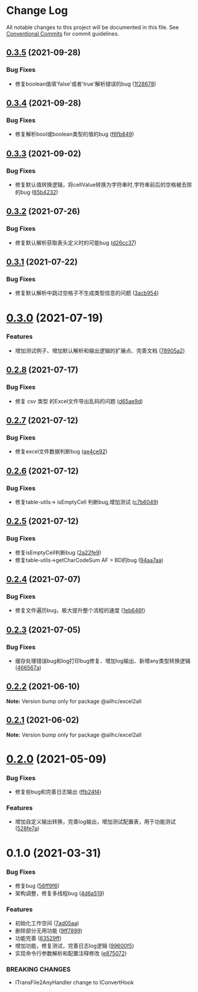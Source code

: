 # Change Log

All notable changes to this project will be documented in this file.
See [Conventional Commits](https://conventionalcommits.org) for commit guidelines.

## [0.3.5](https://github.com/AILHC/EasyGameFrameworkOpen/compare/@ailhc/excel2all@0.3.4...@ailhc/excel2all@0.3.5) (2021-09-28)


### Bug Fixes

* 修复boolean值填'false'或者'true'解析错误的bug ([1f28678](https://github.com/AILHC/EasyGameFrameworkOpen/commit/1f286787d9aa80a8b8cfab5f630c9ee6d52b437e))





## [0.3.4](https://github.com/AILHC/EasyGameFrameworkOpen/compare/@ailhc/excel2all@0.3.3...@ailhc/excel2all@0.3.4) (2021-09-28)


### Bug Fixes

* 修复解析bool或boolean类型的值的bug ([f6fb849](https://github.com/AILHC/EasyGameFrameworkOpen/commit/f6fb849c2376ea603735f9b1b4116801cf65c1df))





## [0.3.3](https://github.com/AILHC/EasyGameFrameworkOpen/compare/@ailhc/excel2all@0.3.2...@ailhc/excel2all@0.3.3) (2021-09-02)


### Bug Fixes

* 修复默认值转换逻辑，将cellValue转换为字符串时,字符串前后的空格被去除的bug ([65b4232](https://github.com/AILHC/EasyGameFrameworkOpen/commit/65b4232e324d7903fcb0197ba9582c0d92f27293))





## [0.3.2](https://github.com/AILHC/EasyGameFrameworkOpen/compare/@ailhc/excel2all@0.3.1...@ailhc/excel2all@0.3.2) (2021-07-26)


### Bug Fixes

* 修复默认解析获取表头定义时的可能bug ([d26cc37](https://github.com/AILHC/EasyGameFrameworkOpen/commit/d26cc376779df17fd31f99038fe74ccff4efd9a9))





## [0.3.1](https://github.com/AILHC/EasyGameFrameworkOpen/compare/@ailhc/excel2all@0.3.0...@ailhc/excel2all@0.3.1) (2021-07-22)


### Bug Fixes

* 修复默认解析中跳过空格子不生成类型信息的问题 ([3acb954](https://github.com/AILHC/EasyGameFrameworkOpen/commit/3acb954d3971bb016f6613b35dbc8869f3f9a41e))





# [0.3.0](https://github.com/AILHC/EasyGameFrameworkOpen/compare/@ailhc/excel2all@0.2.8...@ailhc/excel2all@0.3.0) (2021-07-19)


### Features

* 增加测试例子、增加默认解析和输出逻辑的扩展点、完善文档 ([78905a2](https://github.com/AILHC/EasyGameFrameworkOpen/commit/78905a2d66eae735e1de37b2ed6c727ecb7e29c4))





## [0.2.8](https://github.com/AILHC/EasyGameFrameworkOpen/compare/@ailhc/excel2all@0.2.7...@ailhc/excel2all@0.2.8) (2021-07-17)


### Bug Fixes

* 修复 csv 类型 的Excel文件导出乱码的问题 ([d65ae9d](https://github.com/AILHC/EasyGameFrameworkOpen/commit/d65ae9d4412f6a334d72975fbb3639b57f16d21f))





## [0.2.7](https://github.com/AILHC/EasyGameFrameworkOpen/compare/@ailhc/excel2all@0.2.6...@ailhc/excel2all@0.2.7) (2021-07-12)


### Bug Fixes

* 修复excel文件数据判断bug ([ae4ce92](https://github.com/AILHC/EasyGameFrameworkOpen/commit/ae4ce92519718cf374294795c7a5b914eac02b13))





## [0.2.6](https://github.com/AILHC/EasyGameFrameworkOpen/compare/@ailhc/excel2all@0.2.5...@ailhc/excel2all@0.2.6) (2021-07-12)


### Bug Fixes

* 修复table-utils-> isEmptyCell 判断bug,增加测试 ([c7b6049](https://github.com/AILHC/EasyGameFrameworkOpen/commit/c7b6049f80168ee95d1d4a618030e3ef183a4fd5))





## [0.2.5](https://github.com/AILHC/EasyGameFrameworkOpen/compare/@ailhc/excel2all@0.2.4...@ailhc/excel2all@0.2.5) (2021-07-12)


### Bug Fixes

* 修复isEmptyCell判断bug ([2a22fe9](https://github.com/AILHC/EasyGameFrameworkOpen/commit/2a22fe9d961a39385de5d742711af6524b900c2e))
* 修复table-utils->getCharCodeSum AF > BD的bug ([94aa7aa](https://github.com/AILHC/EasyGameFrameworkOpen/commit/94aa7aab689a99c03d0521a3ff41e9feff4704e5))





## [0.2.4](https://github.com/AILHC/EasyGameFrameworkOpen/compare/@ailhc/excel2all@0.2.3...@ailhc/excel2all@0.2.4) (2021-07-07)


### Bug Fixes

* 修复文件遍历bug，极大提升整个流程的速度 ([1eb646f](https://github.com/AILHC/EasyGameFrameworkOpen/commit/1eb646f94252c5af974f54732a9585784e3bb788))





## [0.2.3](https://github.com/AILHC/EasyGameFrameworkOpen/compare/@ailhc/excel2all@0.2.2...@ailhc/excel2all@0.2.3) (2021-07-05)


### Bug Fixes

* 缓存处理错误bug和log打印bug修复、增加log输出、新增any类型转换逻辑 ([466567a](https://github.com/AILHC/EasyGameFrameworkOpen/commit/466567a7fec3a88313b943be2b80aed70ed784ab))





## [0.2.2](https://github.com/AILHC/EasyGameFrameworkOpen/compare/@ailhc/excel2all@0.2.0...@ailhc/excel2all@0.2.2) (2021-06-10)

**Note:** Version bump only for package @ailhc/excel2all





## [0.2.1](https://github.com/AILHC/EasyGameFrameworkOpen/compare/@ailhc/excel2all@0.2.0...@ailhc/excel2all@0.2.1) (2021-06-02)

**Note:** Version bump only for package @ailhc/excel2all





# [0.2.0](https://github.com/AILHC/EasyGameFrameworkOpen/compare/@ailhc/excel2all@0.1.0...@ailhc/excel2all@0.2.0) (2021-05-09)


### Bug Fixes

* 修复些bug和完善日志输出 ([ffb24f4](https://github.com/AILHC/EasyGameFrameworkOpen/commit/ffb24f45ba27696d49631423fd11eac84b6b8105))


### Features

* 增加自定义输出转换，完善log输出，增加测试配置表，用于功能测试 ([528fe7a](https://github.com/AILHC/EasyGameFrameworkOpen/commit/528fe7a3536fd11bf1aed64c41ebedde97871cbe))





# 0.1.0 (2021-03-31)


### Bug Fixes

* 修复bug ([56ff9f6](https://github.com/AILHC/EasyGameFrameworkOpen/commit/56ff9f698d1927c05f57915b28f4a8a7a956489e))
* 架构调整，修复多线程bug ([4d6a519](https://github.com/AILHC/EasyGameFrameworkOpen/commit/4d6a519f0bf55623be067b79d2eda56ece5dc9ec))


### Features

* 初始化工作空间 ([7ad05aa](https://github.com/AILHC/EasyGameFrameworkOpen/commit/7ad05aad5b39e011ec140decfb59f0fae486c29c))
* 删除部分无用功能 ([9ff7899](https://github.com/AILHC/EasyGameFrameworkOpen/commit/9ff78997f314ca3b2e362445ad18a27443576a10))
* 功能完善 ([63529ff](https://github.com/AILHC/EasyGameFrameworkOpen/commit/63529ffd0cbb9da672b42e168ec98faedb2502b1))
* 增加功能，修复测试，完善日志log逻辑 ([99600f5](https://github.com/AILHC/EasyGameFrameworkOpen/commit/99600f51ab778d9995ad3e82dad78e4c0e8417fa))
* 实现命令行参数解析和配置注释修改 ([e875072](https://github.com/AILHC/EasyGameFrameworkOpen/commit/e875072dfd93ce57ca544f9632e8cf1517c6a4ae))


### BREAKING CHANGES

* ITransFile2AnyHandler change to IConvertHook

